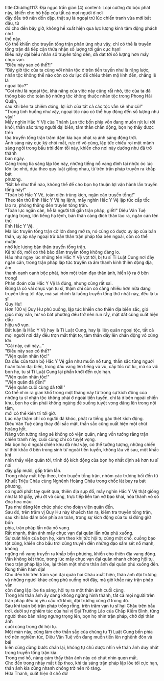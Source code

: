 title:Chương1117: Địa ngục trần gian (4)
content:
Loại cường độ bộc phát này, khiến cho hô hấp của tất cả mọi người ở nơi<br>đây đều trở nên dồn dập, thật sự là ngoại trừ lúc chiến tranh vừa mới bắt đầu, từ<br>đó cho đến bây giờ, không hề xuất hiện qua lực lượng kinh tâm động phách như<br>thế này.<br>Có thể khiến cho truyền tống trận phản ứng như vậy, chỉ có thể là truyền<br>tống trận đã tiếp cận thừa nhận số lượng tới gần cực hạn!<br>Điều này đại biểu nhân số truyền tống đến, đã đạt tới số lượng hơn mấy<br>chục vạn.<br>"Điều này sao có thể?!"<br>"Bây giờ tộc của ta cùng với nhân tộc ở trên tiền tuyến như là răng lược,<br>nhân tộc không thể nào còn có dư lực để chiêu thêm mộ lính đến, chẳng lẽ là<br>ngoại tộc?"<br>"Coi như là ngoại tộc, khả năng của việc này cũng rất nhỏ, tộc của ta đã<br>thông báo cho toàn bộ những tộc không thuộc nhân tộc trong Phong Hải Quận,<br>sau khi bên ta chiếm đóng, lợi ích của tất cả các tộc vẫn sẽ như cũ!"<br>"Trong tình huống như vậy, ngoại tộc nào có thể huy động đến số lượng như<br>vậy!"<br>Mấy nghìn Hắc Y Vệ của Thánh Lan tộc bốn phía vốn đang muốn rút lui rời<br>khỏi, thần sắc từng người đại biến, tâm thần chấn động, bọn họ thấy được trên<br>tòa truyền tống trận trăm dặm kia bạo phát ra ánh sáng động trời.<br>Ánh sáng này cực kỳ chói mắt, rực rỡ vô cùng, lập tức chiếu rọi một mảnh<br>sáng ngời trong bầu trời đêm tối này, khiến cho nơi này dường như đã trở thành<br>ban ngày.<br>Càng trong tia sáng lập lòe này, những tiếng nổ vang đinh tai nhức óc lúc<br>lớn lúc nhỏ, dựa theo quy luật giống nhau, từ trên trận pháp truyền ra khắp bát<br>phương.<br>"Bất kể như thế nào, không thể để cho bọn họ thuận lợi vận hành lần truyền<br>tống này!"<br>"Toàn bộ Hắc Y Vệ, toàn diện trùng kích, ngăn cản truyền tống!"<br>Theo tên thủ lĩnh Hắc Y Vệ hạ lệnh, mấy nghìn Hắc Y Vệ lập tức cấp tốc<br>lao ra, phóng thẳng đến truyền tống trận.<br>"Toàn lực ngăn cản, hễ là người tới gần trận pháp, giết!" Diêu Vân Tuệ<br>ngưng trọng, lớn tiếng hạ lệnh, bản thân càng đích thân lao ra, ngăn cản tên thủ<br>lĩnh Hắc Y Vệ.<br>Mà lúc truyền tống trận cỡ lớn đang mở ra, nó cũng có được uy áp của bản<br>thân, uy áp này ngoại trừ bản thân trận pháp tỏa bên ngoài, còn có thể mượn<br>nhờ lực lượng bản thân truyền tống trận.<br>Kể từ đó, mới có thể bảo đảm truyền tống không đáng lo.<br>Hầu như ngay lúc những tên Hắc Y Vệ vọt tới, bị tu sĩ Ti Luật Cung nơi đây<br>ngăn cản, trong trận pháp lập tức truyền ra âm thanh kinh thiên động địa, âm<br>thanh oanh oanh bộc phát, hơn một trăm đạo thân ảnh, hiển lộ ra ở bên trong!<br>Phán đoán của Hắc Y Vệ là đúng, nhưng cũng rất sai.<br>Đúng là có vài chục vạn tu sĩ, thậm chí còn có càng nhiều hơn nữa đang<br>truyền tống tới đây, mà sai chính là luồng truyền tống thứ nhất này, đều là tu sĩ<br>Quy Hư!<br>Hơn 100 vị Quy Hư phủ xuống, lập tức khiến cho thiên địa biến sắc, gió<br>giục mây vần, hư vô bát phương đều trở nên run rẩy, mặt đất cũng xuất hiện dấu<br>hiệu vỡ vụn.<br>Bất luận là Hắc Y Vệ hay là Ti Luật Cung, hay là liên quân ngoại tộc, tất cả<br>mọi người nơi đây đều trợn mắt thật to, tâm thần dấy lên chấn động vô cùng<br>lớn.<br>"Cái này, cái này..."<br>"Điều này sao có thể?"<br>"Viện quân nhân tộc!"<br>Da đầu của toàn bộ Hắc Y Vệ gần như muốn nổ tung, thần sắc từng người<br>hoàn toàn đại biến, trong đầu vang lên tiếng vù vù, cấp tốc rút lui, mà so với<br>bọn họ, tu sĩ Ti Luật Cung lại phấn khởi đến cực hạn.<br>"Viện quân nhân tộc!"<br>"Viện quân đã đến!"<br>"Viện quân cuối cùng đã tới!!"<br>Có thể nhìn ra gian khổ trong một tháng này từ trong sự kích động của<br>những tu sĩ nhân tộc không phải ở ngoài tiền tuyến, chỉ là ở bên ngoài chiến<br>khu, bọn họ cần phải không ngừng đè xuống tuyệt vọng dâng lên trong nội tâm,<br>mới có thể kiên trì tới giờ.<br>Lúc này thậm chí có người đã khóc, phát ra tiếng gào thét kích động.<br>Diêu Vân Tuệ cũng thay đổi sắc mặt, thần sắc cũng xuất hiện một chút<br>hoảng hốt.<br>Nàng vốn tưởng rằng sẽ không có viện quân, nàng vốn tưởng rằng trận<br>chiến tranh này, cuối cùng chỉ có tuyệt vọng.<br>Mà bọn họ ở ngoài chiên khu đã như vậy, có thể tưởng tượng, những chiến<br>sĩ thời khắc ở bên trong sinh tử ngoài tiền tuyến, không lâu về sau, một khắc khi<br>nhìn thấy viện quân tới, trình độ kích động của bọn họ nhất định sẽ hơn tu sĩ nơi<br>đây gấp mười, gấp trăm lần.<br>Trong nháy mắt tiếp theo, trên truyền tống trận, nhóm các trưởng bối đến từ<br>Khuất Triệu Châu cùng Nghênh Hoàng Châu trong chốc lát bay ra bát phương,<br>có người phất tay quét qua, thiên địa sụp đổ, mấy nghìn Hắc Y Vệ thật giống<br>như là tờ giấy, yếu ớt vô cùng, trực tiếp liền tan vỡ bạo khai, hóa thành vô số<br>đóa hoa máu.<br>Tựa như dâng lên chúc phúc cho đoàn viện quân đến.<br>Sau đó, trên trăm vị Quy Hư này khuếch tán ra, kiểm tra truyền tống trận,<br>sau khi bảo đảm bốn phía an toàn, trong sự kích động của tu sĩ đóng giữ bốn<br>phía, trận pháp lần nữa nổ vang.<br>Rất nhanh, thân ảnh mấy chục vạn đại quân lần nữa phủ xuống.<br>Sự xuất hiện của bọn họ, kèm theo khí tức hội tụ cùng một chỗ, cuồng bạo<br>tột cùng, khiến cho bầu trời cũng truyền đến những đạo sấm sét nổ mạnh, không<br>ngừng nổ vang truyền ra khắp bốn phương, khiến cho thiên địa vang động.<br>Vẫn không kết thúc, trong lúc mấy chục vạn đại quân nhanh chóng hội tụ,<br>theo trận pháp lập lòe, lại thêm một nhóm thân ảnh đại quân phủ xuống đến.<br>Rung thiên hám địa!<br>Cho đến khi trên trăm vạn đại quân hai Châu xuất hiện, thân ảnh đội trưởng<br>và những người khác cũng phủ xuống nơi đây, mà giờ khắc này trận pháp vẫn<br>còn đang lập lòe tia sáng, hội tụ ra một thân ảnh cuối cùng.<br>Trong khi thân ảnh ấy đang không ngừng hình thành, tất cả mọi người trên<br>trận pháp đều bị yêu cầu rời khỏi, đội trưởng cũng ở trong đó.<br>Sau khi toàn bộ trận pháp trống rỗng, trên trăm vạn tu sĩ hai Châu trên bầu<br>trời, dưới sự nghiêm túc của hai vị Đại Trưởng Lão của Chấp Kiếm Đình, từng<br>người theo bản năng ngưng trọng lên, bọn họ nhìn trận pháp, chờ đợi thân ảnh<br>cuối cùng trong đó hội tụ.<br>Một màn này, cũng làm cho thần sắc của chúng tu Ti Luật Cung bốn phía<br>trở nên nghiêm túc, Diêu Vân Tuệ vốn đang muốn tiến lên nghênh đón và bái<br>kiến cũng dừng bước chân lại, không tự chủ được nhìn về thân ảnh duy nhất<br>trong truyền tống trận kia.<br>Trong mơ hồ, nàng cảm thấy thân ảnh này có chút nhìn quen mắt.<br>Cho đến trong nháy mắt tiếp theo, khi tia sáng trận pháp lập lòe tới cực hạn,<br>thân ảnh kia cũng nhanh chóng trở nên rõ ràng.<br>Hứa Thanh, xuất hiện ở chỗ đó!